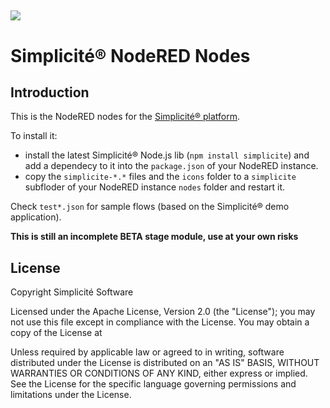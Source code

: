 ![](http://www.simplicitesoftware.com/logos/logo250.png)
---

Simplicit&eacute;&reg; NodeRED Nodes
====================================

Introduction
------------

This is the NodeRED nodes for the [Simplicit&eacute;&reg; platform](http://www.simplicitesoftware.com).

To install it:

- install the latest Simplicit&eacute;&reg; Node.js lib (`npm install simplicite`) and add a dependecy to it into the `package.json` of your NodeRED instance.
- copy the `simplicite-*.*` files and the `icons` folder to a `simplicite` subfloder of your NodeRED instance `nodes` folder and restart it. 

Check `test*.json` for sample flows (based on the Simplicit&eacute;&reg; demo application).

**This is still an incomplete __BETA__ stage module, use at your own risks**

License
-------

Copyright Simplicit&eacute; Software

Licensed under the Apache License, Version 2.0 (the "License");
you may not use this file except in compliance with the License.
You may obtain a copy of the License at

[](http://www.apache.org/licenses/LICENSE-2.0)

Unless required by applicable law or agreed to in writing, software
distributed under the License is distributed on an "AS IS" BASIS,
WITHOUT WARRANTIES OR CONDITIONS OF ANY KIND, either express or implied.
See the License for the specific language governing permissions and
limitations under the License.
